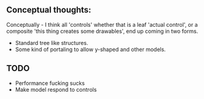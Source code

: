 ## Conceptual thoughts: 

Conceptually - I think all 'controls' whether that is a leaf 'actual control', or a composite 'this thing creates some drawables', end up coming in two forms. 

- Standard tree like structures. 
- Some kind of portaling to allow y-shaped and other models. 



## TODO

- Performance fucking sucks
- Make model respond to controls



